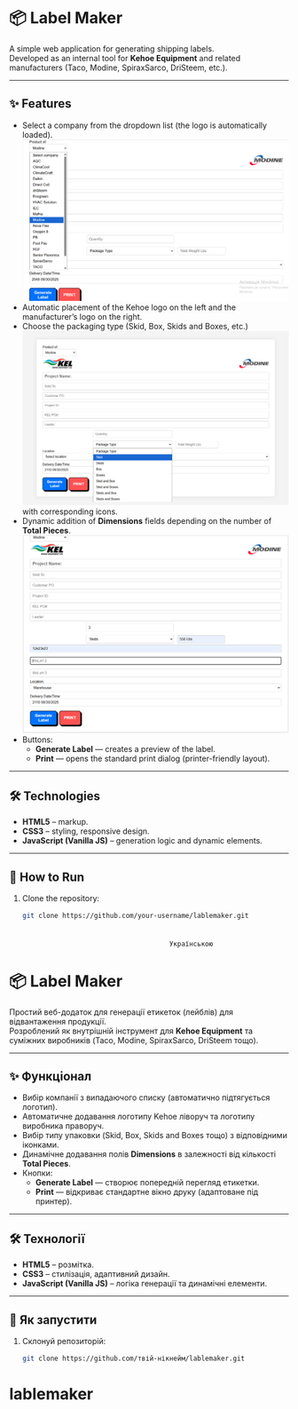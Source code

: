 # 📦 Label Maker

A simple web application for generating shipping labels.  
Developed as an internal tool for **Kehoe Equipment** and related manufacturers (Taco, Modine, SpiraxSarco, DriSteem, etc.).  

---

## ✨ Features
- Select a company from the dropdown list (the logo is automatically loaded).  
![Company Menu](image.png)
- Automatic placement of the Kehoe logo on the left and the manufacturer’s logo on the right.  
- Choose the packaging type (Skid, Box, Skids and Boxes, etc.) ![Choose the packaging type](image-1.png) with corresponding icons.  
- Dynamic addition of **Dimensions** fields depending on the number of **Total Pieces**.  ![Total Pieces - Dimensions ](image-2.png) 
- Buttons:  
  - **Generate Label** — creates a preview of the label.  
  - **Print** — opens the standard print dialog (printer-friendly layout).  

---

## 🛠 Technologies
- **HTML5** – markup.  
- **CSS3** – styling, responsive design.  
- **JavaScript (Vanilla JS)** – generation logic and dynamic elements.  

---

## 🚀 How to Run
1. Clone the repository:
   ```bash
   git clone https://github.com/your-username/lablemaker.git


                                        Українською

# 📦 Label Maker

Простий веб-додаток для генерації етикеток (лейблів) для відвантаження продукції.  
Розроблений як внутрішній інструмент для **Kehoe Equipment** та суміжних виробників (Taco, Modine, SpiraxSarco, DriSteem тощо).  

---

## ✨ Функціонал
- Вибір компанії з випадаючого списку (автоматично підтягується логотип).  
- Автоматичне додавання логотипу Kehoe ліворуч та логотипу виробника праворуч.  
- Вибір типу упаковки (Skid, Box, Skids and Boxes тощо) з відповідними іконками.  
- Динамічне додавання полів **Dimensions** в залежності від кількості **Total Pieces**.  
- Кнопки:  
  - **Generate Label** — створює попередній перегляд етикетки.  
  - **Print** — відкриває стандартне вікно друку (адаптоване під принтер).  

---

## 🛠 Технології
- **HTML5** – розмітка.  
- **CSS3** – стилізація, адаптивний дизайн.  
- **JavaScript (Vanilla JS)** – логіка генерації та динамічні елементи.  

---

## 🚀 Як запустити
1. Склонуй репозиторій:
   ```bash
   git clone https://github.com/твій-нікнейм/lablemaker.git
# lablemaker